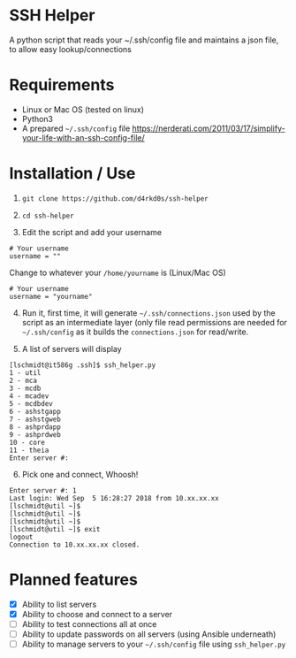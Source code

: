 # SSH Helper
A python script that reads your ~/.ssh/config file and maintains a json file, to allow easy lookup/connections

# Requirements

- Linux or Mac OS (tested on linux)
- Python3
- A prepared `~/.ssh/config` file https://nerderati.com/2011/03/17/simplify-your-life-with-an-ssh-config-file/

# Installation / Use

1. `git clone https://github.com/d4rkd0s/ssh-helper`

2. `cd ssh-helper`

3. Edit the script and add your username

```
# Your username
username = ""
```
Change to whatever your `/home/yourname` is (Linux/Mac OS)
```
# Your username
username = "yourname"
```

4. Run it, first time, it will generate `~/.ssh/connections.json` used by the script as an intermediate layer (only file read permissions are needed for `~/.ssh/config` as it builds the `connections.json` for read/write.

5. A list of servers will display

```
[lschmidt@it586g .ssh]$ ssh_helper.py 
1 - util
2 - mca
3 - mcdb
4 - mcadev
5 - mcdbdev
6 - ashstgapp
7 - ashstgweb
8 - ashprdapp
9 - ashprdweb
10 - core
11 - theia
Enter server #: 
```

6. Pick one and connect, Whoosh!

```
Enter server #: 1
Last login: Wed Sep  5 16:28:27 2018 from 10.xx.xx.xx
[lschmidt@util ~]$ 
[lschmidt@util ~]$ 
[lschmidt@util ~]$ 
[lschmidt@util ~]$ exit
logout
Connection to 10.xx.xx.xx closed.
```

# Planned features

- [X] Ability to list servers
- [X] Ability to choose and connect to a server
- [ ] Ability to test connections all at once
- [ ] Ability to update passwords on all servers (using Ansible underneath)
- [ ] Ability to manage servers to your `~/.ssh/config` file using `ssh_helper.py`
